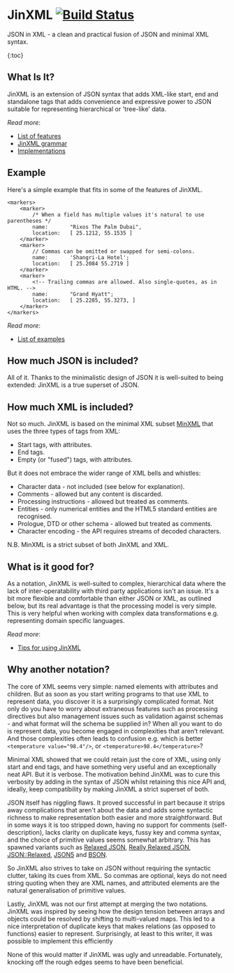 # JinXML [![Build Status](https://travis-ci.org/sfkleach/JinXML.svg?branch=master)](https://travis-ci.org/sfkleach/JinXML)

JSON in XML - a clean and practical fusion of JSON and minimal XML syntax. 

{:toc}

## What Is It?

JinXML is an extension of JSON syntax that adds XML-like start, end and standalone tags that adds convenience and expressive power to JSON suitable for representing hierarchical or 'tree-like' data. 

_Read more_:
* [List of features](Features.md)
* [JinXML grammar](Grammar.md)
* [Implementations](Implementations.md)


## Example

Here's a simple example that fits in some of the features of JinXML.
```
<markers> 
    <marker>
        /* When a field has multiple values it's natural to use parentheses */
        name:       "Rixos The Palm Dubai",
        location:   [ 25.1212, 55.1535 ]
    </marker>
    <marker>
        // Commas can be omitted or swapped for semi-colons. 
        name:       'Shangri-La Hotel';
        location:   [ 25.2084 55.2719 ]
    </marker>
    <marker>
        <!-- Trailing commas are allowed. Also single-quotes, as in HTML. -->
        name:       "Grand Hyatt";
        location:   [ 25.2285, 55.3273, ]
    </marker>
</markers>
```

_Read more_:
* [List of examples](Examples.md)


## How much JSON is included?

All of it. Thanks to the minimalistic design of JSON it is well-suited to being extended: JinXML is a true superset of JSON.

## How much XML is included?

Not so much. JinXML is based on the minimal XML subset [MinXML](https://github.com/sfkleach/MinXML) that uses the three types of tags from XML:

* Start tags, with attributes.
* End tags.
* Empty (or "fused") tags, with attributes.

But it does not embrace the wider range of XML bells and whistles:

* Character data - not included (see below for explanation).
* Comments - allowed but any content is discarded.
* Processing instructions - allowed but treated as comments.
* Entities - only numerical entities and the HTML5 standard entities are recognised.
* Prologue, DTD or other schema - allowed but treated as comments.
* Character encoding - the API requires streams of decoded characters.

N.B. MinXML is a strict subset of both JinXML and XML.

## What is it good for?

As a notation, JinXML is well-suited to complex, hierarchical data where the lack of inter-operatability with third party applications isn't an issue. It's a bit more flexible and comfortable than either JSON or XML, as outlined below, but its real advantage is that the processing model is very simple. This is very helpful when working with complex data transformations e.g. representing domain specific languages.

_Read more_:
* [Tips for using JinXML](Tips.md)


## Why another notation?

The core of XML seems very simple: named elements with attributes and children. But as soon as you start writing programs to that use XML to represent data, you discover it is a surprisingly complicated format. Not only do you have to worry about extraneous features such as processing directives but also management issues such as validation against schemas -  and what format will the schema be supplied in? When all you want to do is represent data, you become engaged in complexities that aren’t relevant. And those complexities often leads to confusion e.g. which is better ```<temperature value="98.4"/>```, or ```<temperature>98.4</temperature>```?

Minimal XML showed that we could retain just the core of XML, using only start and end tags, and have something very useful and an exceptionally neat API. But it is verbose. The motivation behind JinXML was to cure this verbosity by adding in the syntax of JSON whilst retaining this nice API and, ideally, keep compatibility by making JinXML a strict superset of both.

JSON itself has niggling flaws. It proved successful in part because it strips away complications that aren't about the data and adds some syntactic richness to make representation both easier and more straightforward. But in some ways it is too stripped down, having no support for comments (self-description), lacks clarity on duplicate keys, fussy key and comma syntax, and the choice of primitive values seems somewhat arbitrary. This has spawned variants such as [Relaxed JSON](http://www.relaxedjson.org/), [Really Relaxed JSON](https://www.npmjs.com/package/really-relaxed-json), [JSON::Relaxed](https://metacpan.org/pod/JSON::Relaxed), [JSON5](https://json5.org) and [BSON](http://bsonspec.org/).

So JinXML also strives to take on JSON without requiring the syntactic clutter, taking its cues from XML. So commas are optional, keys do not need string quoting when they are XML names, and attributed elements are the natural generalisation of primitive values. 

Lastly, JinXML was not our first attempt at merging the two notations. JinXML was inspired by seeing how the design tension between arrays and objects could be resolved by shifting to multi-valued maps. This led to a nice interpretation of duplicate keys that makes relations (as opposed to functions) easier to represent. Surprisingly, at least to this writer, it was possible to implement this efficiently 

None of this would matter if JinXML was ugly and unreadable. Fortunately, knocking off the rough edges seems to have been beneficial. 


